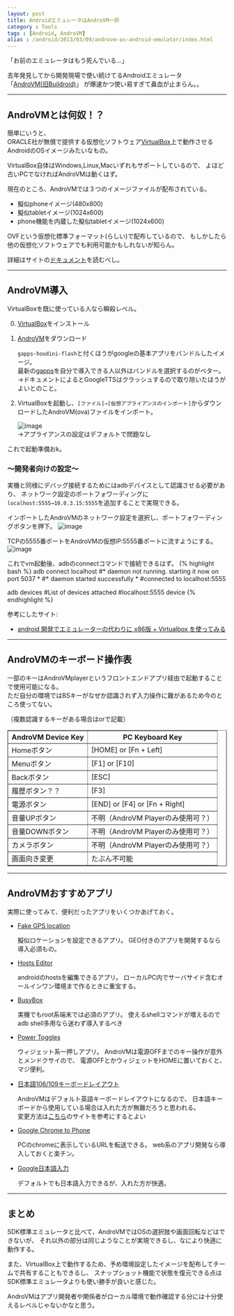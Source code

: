 ```yaml
---
layout: post
title: AndroidエミュレータはAndroVM一択
category : Tools
tags : [Android, AndroVM]
alias : /android/2013/03/09/androvm-as-android-emulator/index.html
---
```



「お前のエミュレータはもう死んでいる…」

去年発見してから開発現場で使い続けてるAndroidエミュレータ  
「[AndroVM(旧Buildroid)](http://androvm.org/blog/download/)」
が爆速かつ使い易すぎて鼻血が止まらん。。


-----------------------
## AndroVMとは何奴！？

簡単にいうと、  
ORACLE社が無償で提供する仮想化ソフトウェア[VirtualBox](https://www.virtualbox.org/)上で動作させるAndroidのOSイメージみたいなもの。

VirtualBox自体はWindows,Linux,Macいずれもサポートしているので、
よほど古いPCでなければAndroVMは動くはず。

現在のところ、AndroVMでは３つのイメージファイルが配布されている。

* 擬似phoneイメージ(480x800)
* 擬似tabletイメージ(1024x600)
* phone機能を内蔵した擬似tabletイメージ(1024x600)

OVFという仮想化標準フォーマット(らしい)で配布しているので、
もしかしたら他の仮想化ソフトウェアでも利用可能かもしれないが知らん。

詳細はサイトの[ドキュメント](http://androvm.org/blog/androvm-documentation/)を読むべし。

-----------------------
## AndroVM導入

VirtualBoxを既に使っている人なら瞬殺レベル。

0. [VirtualBox](https://www.virtualbox.org/wiki/Downloads)をインストール
1. [AndroVM](http://androvm.org/blog/download/)をダウンロード
	
	`gapps-houdini-flash`と付くほうがgoogleの基本アプリをバンドルしたイメージ。  
	最新の[gapps](http://goo.im/gapps)を自分で導入できる人以外はバンドルを選択するのがベター。  
	→ドキュメントによるとGoogleTTSはクラッシュするので取り除いたほうがよいとのこと。

2. VirtualBoxを起動し、`[ファイル]→[仮想アプライアンスのインポート]`からダウンロードしたAndroVM(ova)ファイルをインポート。

	![image](https://www.googledrive.com/host/0B30bERhjS_icZGxLRlRoRUlmM1k)  
	→アプライアンスの設定はデフォルトで問題なし  

これで起動準備おk。


### 〜開発者向けの設定〜

実機と同様にデバッグ接続するためにはadbデバイスとして認識させる必要があり、
ネットワーク設定のポートフォワーディングに`localhost:5555→10.0.3.15:5555`を追加することで実現できる。

インポートしたAndroVMのネットワーク設定を選択し、ポートフォワーディングボタンを押下。
![image](https://www.googledrive.com/host/0B30bERhjS_icTDVMU004bE9zMXM)

TCPの5555番ポートをAndroVMの仮想IP:5555番ポートに流すようにする。
![image](https://www.googledrive.com/host/0B30bERhjS_icazFIOU9WMk45WjQ)

これでvm起動後、adbのconnectコマンドで接続できるはず。
{% highlight bash %}
adb connect localhost
#* daemon not running. starting it now on port 5037 *
#* daemon started successfully *
#connected to localhost:5555

adb devices
#List of devices attached
#localhost:5555	device
{% endhighlight %}

参考にしたサイト:

* [android 開発でエミュレーターの代わりに x86版 + Virtualbox を使ってみる](http://poozxxx.hatenablog.com/entry/2012/07/25/013740)

-----------------------
## AndroVMのキーボード操作表

一部のキーはAndroVMplayerというフロントエンドアプリ経由で起動することで使用可能になる。  
ただ自分の環境ではBSキーがなぜか認識されず入力操作に難があるため今のところ使ってない。

（複数認識するキーがある場合はorで記載）

<table border="1" cellpadding="10">
	<tr>
		<th>AndroVM Device Key</th>
		<th>PC Keyboard Key</th>
	</tr>
	<tr>
		<td>Homeボタン</td>
		<td>[HOME] or [Fn + Left]</td>		
	</tr>
	<tr>
		<td>Menuボタン</td>
		<td>[F1] or [F10]</td>		
	</tr>	
	<tr>
		<td>Backボタン</td>
		<td>[ESC]</td>		
	</tr>	
	<tr>
		<td>履歴ボタン？？</td>
		<td>[F3]</td>		
	</tr>
	<tr>
		<td>電源ボタン</td>
		<td>[END] or [F4] or [Fn + Right]</td>		
	</tr>
	<tr>
		<td>音量UPボタン</td>
		<td>不明（AndroVM Playerのみ使用可？）</td>		
	</tr>
	<tr>
		<td>音量DOWNボタン</td>
		<td>不明（AndroVM Playerのみ使用可？）</td>		
	</tr>
	<tr>
		<td>カメラボタン</td>
		<td>不明（AndroVM Playerのみ使用可？）</td>		
	</tr>
	<tr>
		<td>画面向き変更</td>
		<td>たぶん不可能</td>		
	</tr>

</table>

-----------------------
## AndroVMおすすめアプリ

実際に使ってみて、便利だったアプリをいくつかあげておく。

* [Fake GPS location](https://play.google.com/store/apps/details?id=com.lexa.fakegps)

	擬似ロケーションを設定できるアプリ。
	GEO付きのアプリを開発するなら導入必須もの。

* [Hosts Editor](https://play.google.com/store/apps/details?id=com.treb.hosts)

	androidのhostsを編集できるアプリ。
	ローカルPC内でサーバサイド含むオールインワン環境まで作るときに重宝する。

* [BusyBox](https://play.google.com/store/apps/details?id=stericson.busybox)

	実機でもroot系端末では必須のアプリ。
	使えるshellコマンドが増えるのでadb shell多用なら迷わず導入するべき

* [Power Toggles](https://play.google.com/store/apps/details?id=com.painless.pc)

	ウィジェット系一押しアプリ。
	AndroVMは電源OFFまでのキー操作が意外とメンドクサイので、
	電源OFFとかウィジェットをHOMEに置いておくと、マジ便利。

* [日本語106/109キーボードレイアウト](https://play.google.com/store/apps/details?id=net.init0.android.keyboard109)

	AndroVMはデフォルト英語キーボードレイアウトになるので、
	日本語キーボードから使用している場合は入れた方が無難だろうと思われる。  
	変更方法は[こちら](http://hirara.seesaa.net/article/297608063.html)のサイトを参考にするとよい

* [Google Chrome to Phone](https://play.google.com/store/apps/details?id=com.google.android.apps.chrometophone)

	PCのchromeに表示しているURLを転送できる。
	web系のアプリ開発なら導入しておくと楽チン。

* [Google日本語入力](https://play.google.com/store/apps/details?id=com.google.android.inputmethod.japanese)

	デフォルトでも日本語入力できるが、入れた方が快適。

-----------------------
## まとめ

SDK標準エミュレータと比べて、AndroVMではOSの選択肢や画面回転などはできないが、
それ以外の部分は同じようなことが実現できるし、なにより快適に動作する。

また、VirtualBox上で動作するため、予め環境設定したイメージを配布してチームで共有することもできるし、
スナップショット機能で状態を復元できる点はSDK標準エミュレータよりも使い勝手が良いと感じた。

AndroVMはアプリ開発者や関係者がローカル環境で動作確認する分には十分使えるレベルじゃないかなと思う。

